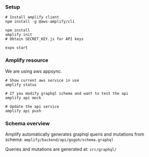 ### Setup
```
# Install amplify client
npm install -g @aws-amplify/cli

npm install
amplify init
# Obtain SECRET_KEY.js for API keys

expo start
```

### Amplify resource
We are using aws appsync.
```
# Show current aws service in use
amplify status

# If you modify graphql schema and want to test the api
amplify api mock

# Update the api service
amplify api push
```

### Schema overview
Amplify automatically generates graphql queris and mutations from schema:
```amplify/backend/api/gogoh/schema.graphql```

Queries and mutations are generated at:
```src/graphql/```
